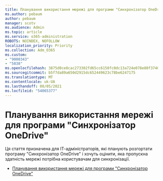 ```yaml
---
title: Планування використання мережі для програми "Синхронізатор OneDrive"
ms.author: pebaum
author: pebaum
manager: scotv
ms.audience: Admin
ms.topic: article
ms.service: o365-administration
ROBOTS: NOINDEX, NOFOLLOW
localization_priority: Priority
ms.collection: Adm_O365
ms.custom:
- "9000343"
- "5838"
ms.openlocfilehash: 3875d0ce8cac273302fd65cc6150fc0dc13a724e078e80f37407fe29b93fe265
ms.sourcegitcommit: b5f7da89a650d2915dc652449623c78be6247175
ms.translationtype: MT
ms.contentlocale: uk-UA
ms.lasthandoff: 08/05/2021
ms.locfileid: "54065377"
---
```

# <a name="network-utilization-planning-for-the-onedrive-sync-app"></a>Планування використання мережі для програми "Синхронізатор OneDrive"

Ця стаття призначена для ІТ-адміністраторів, які планують розгортати програму "Синхронізатор OneDrive" і хочуть оцінити, яка пропускна здатність мережі потрібна користувачам для синхронізації.  

- [Планування використання мережі для програми "Синхронізатор OneDrive"](https://docs.microsoft.com/onedrive/network-utilization-planning)